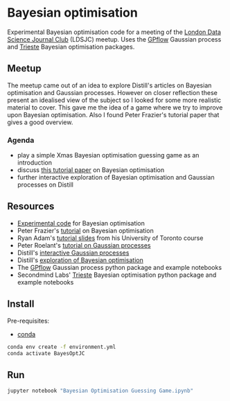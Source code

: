 # Bayesian optimisation

Experimental Bayesian optimisation code for a meeting of the [London Data
Science Journal Club](https://www.meetup.com/London-Data-Science-Journal-Club/)
(LDSJC) meetup. Uses the [GPflow](https://github.com/GPflow/GPflow) Gaussian
process and [Trieste](https://github.com/secondmind-labs/trieste) Bayesian
optimisation packages.


## Meetup

The meetup came out of an idea to explore Distill's articles on Bayesian
optimisation and Gaussian processes. However on closer reflection these present
an idealised view of the subject so I looked for some more realistic material
to cover. This gave me the idea of a game where we try to improve upon Bayesian
optimisation. Also I found Peter Frazier's tutorial paper that gives a good
overview.


### Agenda

- play a simple Xmas Bayesian optimisation guessing game as an introduction
- discuss [this tutorial paper](https://arxiv.org/abs/1807.02811) on Bayesian optimisation
- further interactive exploration of Bayesian optimisation and Gaussian processes on Distill


## Resources

- [Experimental code](https://github.com/JohnReid/BayesOptJournalClub/) for
  Bayesian optimisation
- Peter Frazier's [tutorial](https://arxiv.org/abs/1807.02811) on Bayesian
  optimisation
- Ryan Adam's [tutorial
  slides](https://www.cs.toronto.edu/~rgrosse/courses/csc411_f18/tutorials/tut8_adams_slides.pdf)
  from his University of Toronto course
- Peter Roelant's [tutorial on Gaussian
  processes](https://peterroelants.github.io/posts/gaussian-process-tutorial/)
- Distill's [interactive Gaussian
  processes](https://distill.pub/2019/visual-exploration-gaussian-processes/)
- Distill's [exploration of Bayesian
  optimisation](https://distill.pub/2020/bayesian-optimization/)
- The [GPflow](https://github.com/GPflow/GPflow) Gaussian process python
  package and example notebooks
- Secondmind Labs' [Trieste](https://github.com/secondmind-labs/trieste)
  Bayesian optimisation python package and example notebooks


## Install

Pre-requisites:
- [conda](https://docs.conda.io/en/latest/)

```bash
conda env create -f environment.yml
conda activate BayesOptJC
```


## Run

```bash
jupyter notebook "Bayesian Optimisation Guessing Game.ipynb"
```
